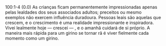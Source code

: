   100:1-4 (0.0)  As crianças ficam permanentemente impressionadas apenas pelas lealdades dos seus associados adultos; preceitos ou mesmo exemplos não exercem influência duradoura.  Pessoas leais são aquelas que crescem, e o crescimento é uma realidade impressionante e inspiradora. Vivei lealmente hoje — crescei — , e o amanhã cuidará de si próprio. A maneira mais rápida para um girino se tornar rã é viver fielmente cada momento como um girino.
